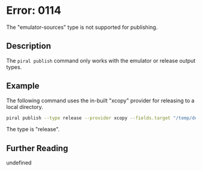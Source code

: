 # Error: 0114

The "emulator-sources" type is not supported for publishing.

## Description

The `piral publish` command only works with the emulator or release output types.

## Example

The following command uses the in-built "xcopy" provider for releasing to a local directory.

```sh
piral publish --type release --provider xcopy --fields.target "/temp/dest"
```

The type is "release".

## Further Reading

undefined
